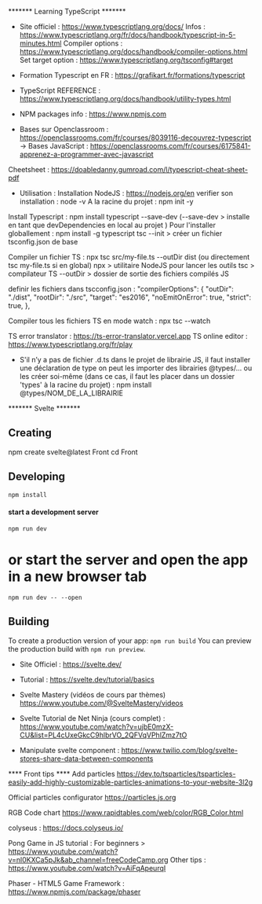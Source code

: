 ******* Learning TypeScript *******
- Site officiel :
https://www.typescriptlang.org/docs/
Infos : https://www.typescriptlang.org/fr/docs/handbook/typescript-in-5-minutes.html
Compiler options : https://www.typescriptlang.org/docs/handbook/compiler-options.html
Set target option : https://www.typescriptlang.org/tsconfig#target

- Formation Typescript en FR : https://grafikart.fr/formations/typescript

- TypeScript REFERENCE :
https://www.typescriptlang.org/docs/handbook/utility-types.html

- NPM packages info : https://www.npmjs.com

- Bases sur Openclassroom :
https://openclassrooms.com/fr/courses/8039116-decouvrez-typescript
-> Bases JavaScript : https://openclassrooms.com/fr/courses/6175841-apprenez-a-programmer-avec-javascript

Cheetsheet : https://doabledanny.gumroad.com/l/typescript-cheat-sheet-pdf

- Utilisation :
Installation NodeJS : https://nodejs.org/en
verifier son installation : node -v
A la racine du projet : npm init -y

Install Typescript :
npm install typescript --save-dev
(--save-dev > installe en tant que devDependencies en local au projet )
Pour l'installer globallement : npm install -g typescript
tsc --init > créer un fichier tsconfig.json de base

Compiler un fichier TS : npx tsc src/my-file.ts --outDir dist
(ou directement tsc my-file.ts si en global)
npx > utilitaire NodeJS pour lancer les outils
tsc > compilateur TS
--outDir > dossier de sortie des fichiers compilés JS

definir les fichiers dans tscconfig.json :
"compilerOptions": {
	"outDir": "./dist",
	"rootDir": "./src",
	"target": "es2016",
	"noEmitOnError": true,
	"strict": true,
  },

Compiler tous les fichiers TS en mode watch : npx tsc --watch

TS error translator : https://ts-error-translator.vercel.app
TS online editor : https://www.typescriptlang.org/fr/play

- S'il n’y a pas de fichier .d.ts dans le projet de librairie JS, il faut installer une déclaration de type on peut les importer des librairies @types/... ou les créer soi-même (dans ce cas, il faut les placer dans un dossier 'types' à la racine du projet) :
npm install @types/NOM_DE_LA_LIBRAIRIE

******* Svelte *******
## Creating
npm create svelte@latest Front
cd Front

## Developing
`npm install`

#### start a development server ####
`npm run dev`

# or start the server and open the app in a new browser tab
`npm run dev -- --open`

## Building
To create a production version of your app:
`npm run build`
You can preview the production build with `npm run preview`.

- Site Officiel :
https://svelte.dev/
- Tutorial :
https://svelte.dev/tutorial/basics
- Svelte Mastery (vidéos de cours par thèmes)
https://www.youtube.com/@SvelteMastery/videos
- Svelte Tutorial de Net Ninja (cours complet) :
https://www.youtube.com/watch?v=ujbE0mzX-CU&list=PL4cUxeGkcC9hlbrVO_2QFVqVPhlZmz7tO

- Manipulate svelte component :
https://www.twilio.com/blog/svelte-stores-share-data-between-components


**** Front tips ****
Add particles
https://dev.to/tsparticles/tsparticles-easily-add-highly-customizable-particles-animations-to-your-website-3l2g

Official particles configurator
https://particles.js.org

RGB Code chart
https://www.rapidtables.com/web/color/RGB_Color.html

colyseus : https://docs.colyseus.io/

Pong Game in JS tutorial :
For beginners > https://www.youtube.com/watch?v=nl0KXCa5pJk&ab_channel=freeCodeCamp.org
Other tips : https://www.youtube.com/watch?v=AiFqApeurqI

Phaser - HTML5 Game Framework :
https://www.npmjs.com/package/phaser


